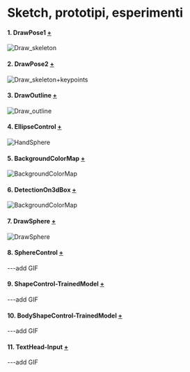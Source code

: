 # Sketch, prototipi, esperimenti

#### 1. DrawPose1 [+](https://editor.p5js.org/andrea-castellucci/full/W2dndJXrr)

![Draw_skeleton](https://user-images.githubusercontent.com/75098849/118893748-3f1f7a00-b903-11eb-81f5-419e68981d8f.jpg)

#### 2. DrawPose2 [+](https://editor.p5js.org/andrea-castellucci/full/NT1ZdmuC_)

![Draw_skeleton+keypoints](https://user-images.githubusercontent.com/75098849/118893868-742bcc80-b903-11eb-939b-4de8f9e70ca6.jpg)

#### 3. DrawOutline [+](https://editor.p5js.org/andrea-castellucci/full/A0C0nPFnO)

![Draw_outline](https://user-images.githubusercontent.com/75098849/118893999-ac330f80-b903-11eb-9b68-ad88f4d38497.jpg)

#### 4. EllipseControl [+](https://editor.p5js.org/andrea-castellucci/full/mwMM1mzma)

![HandSphere](https://user-images.githubusercontent.com/75098849/118894657-f5379380-b904-11eb-8a58-c4d196823c48.gif)

#### 5. BackgroundColorMap [+](https://editor.p5js.org/andrea-castellucci/full/qr2yRmY8t)

![BackgroundColorMap](https://user-images.githubusercontent.com/75098849/120830311-a58cd500-c55e-11eb-9fc0-45ada902b38e.gif)

#### 6. DetectionOn3dBox [+](https://editor.p5js.org/andrea-castellucci/full/FlBgjcVoA)

![BackgroundColorMap](https://user-images.githubusercontent.com/75098849/120834383-3a91cd00-c563-11eb-9ae6-f4f96a8b71be.gif)

#### 7. DrawSphere [+](https://editor.p5js.org/andrea-castellucci/full/rnj_GTgZR)

![DrawSphere](https://user-images.githubusercontent.com/75098849/122531544-e6392380-d01f-11eb-99eb-61da07e16f39.gif)

#### 8. SphereControl [+](https://editor.p5js.org/andrea-castellucci/full/fZ6g5uB93)

---add GIF

#### 9. ShapeControl-TrainedModel [+](https://editor.p5js.org/andrea-castellucci/full/K6JHMvilp)


---add GIF

#### 10. BodyShapeControl-TrainedModel [+](https://editor.p5js.org/andrea-castellucci/full/I0To7uDNE)

---add GIF

#### 11. TextHead-Input [+](https://editor.p5js.org/andrea-castellucci/full/5M9Bzam14)

---add GIF
